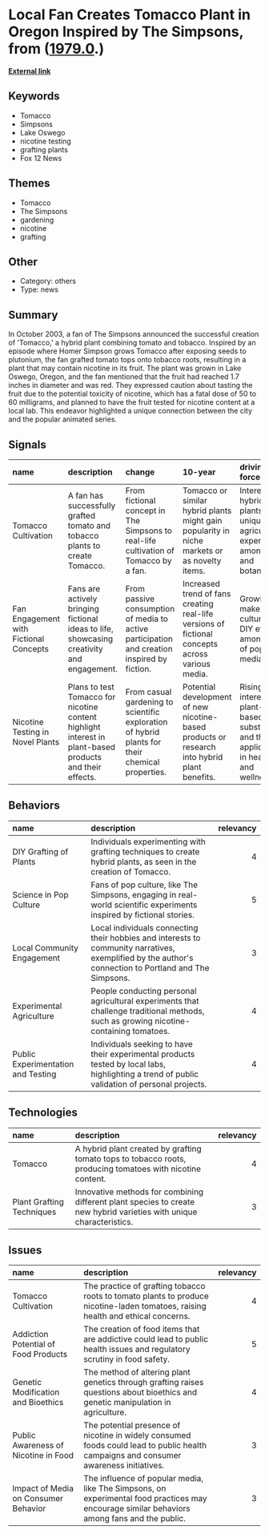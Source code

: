 # __Local Fan Creates Tomacco Plant in Oregon Inspired by The Simpsons__, from ([1979.0](https://kghosh.substack.com/p/1979.0).)

__[External link](https://www.simpsonsarchive.com/news/tomacco.html)__



## Keywords

* Tomacco
* Simpsons
* Lake Oswego
* nicotine testing
* grafting plants
* Fox 12 News

## Themes

* Tomacco
* The Simpsons
* gardening
* nicotine
* grafting

## Other

* Category: others
* Type: news

## Summary

In October 2003, a fan of The Simpsons announced the successful creation of 'Tomacco,' a hybrid plant combining tomato and tobacco. Inspired by an episode where Homer Simpson grows Tomacco after exposing seeds to plutonium, the fan grafted tomato tops onto tobacco roots, resulting in a plant that may contain nicotine in its fruit. The plant was grown in Lake Oswego, Oregon, and the fan mentioned that the fruit had reached 1.7 inches in diameter and was red. They expressed caution about tasting the fruit due to the potential toxicity of nicotine, which has a fatal dose of 50 to 60 milligrams, and planned to have the fruit tested for nicotine content at a local lab. This endeavor highlighted a unique connection between the city and the popular animated series.

## Signals

| name                                   | description                                                                                              | change                                                                                          | 10-year                                                                                         | driving-force                                                                            |   relevancy |
|:---------------------------------------|:---------------------------------------------------------------------------------------------------------|:------------------------------------------------------------------------------------------------|:------------------------------------------------------------------------------------------------|:-----------------------------------------------------------------------------------------|------------:|
| Tomacco Cultivation                    | A fan has successfully grafted tomato and tobacco plants to create Tomacco.                              | From fictional concept in The Simpsons to real-life cultivation of Tomacco by a fan.            | Tomacco or similar hybrid plants might gain popularity in niche markets or as novelty items.    | Interest in hybrid plants and unique agricultural experiments among fans and botanists.  |           3 |
| Fan Engagement with Fictional Concepts | Fans are actively bringing fictional ideas to life, showcasing creativity and engagement.                | From passive consumption of media to active participation and creation inspired by fiction.     | Increased trend of fans creating real-life versions of fictional concepts across various media. | Growing maker culture and DIY ethos among fans of popular media.                         |           4 |
| Nicotine Testing in Novel Plants       | Plans to test Tomacco for nicotine content highlight interest in plant-based products and their effects. | From casual gardening to scientific exploration of hybrid plants for their chemical properties. | Potential development of new nicotine-based products or research into hybrid plant benefits.    | Rising interest in plant-based substances and their applications in health and wellness. |           4 |

## Behaviors

| name                               | description                                                                                                                                            |   relevancy |
|:-----------------------------------|:-------------------------------------------------------------------------------------------------------------------------------------------------------|------------:|
| DIY Grafting of Plants             | Individuals experimenting with grafting techniques to create hybrid plants, as seen in the creation of Tomacco.                                        |           4 |
| Science in Pop Culture             | Fans of pop culture, like The Simpsons, engaging in real-world scientific experiments inspired by fictional stories.                                   |           5 |
| Local Community Engagement         | Local individuals connecting their hobbies and interests to community narratives, exemplified by the author's connection to Portland and The Simpsons. |           3 |
| Experimental Agriculture           | People conducting personal agricultural experiments that challenge traditional methods, such as growing nicotine-containing tomatoes.                  |           4 |
| Public Experimentation and Testing | Individuals seeking to have their experimental products tested by local labs, highlighting a trend of public validation of personal projects.          |           4 |

## Technologies

| name                      | description                                                                                                          |   relevancy |
|:--------------------------|:---------------------------------------------------------------------------------------------------------------------|------------:|
| Tomacco                   | A hybrid plant created by grafting tomato tops to tobacco roots, producing tomatoes with nicotine content.           |           4 |
| Plant Grafting Techniques | Innovative methods for combining different plant species to create new hybrid varieties with unique characteristics. |           3 |

## Issues

| name                                 | description                                                                                                                                  |   relevancy |
|:-------------------------------------|:---------------------------------------------------------------------------------------------------------------------------------------------|------------:|
| Tomacco Cultivation                  | The practice of grafting tobacco roots to tomato plants to produce nicotine-laden tomatoes, raising health and ethical concerns.             |           4 |
| Addiction Potential of Food Products | The creation of food items that are addictive could lead to public health issues and regulatory scrutiny in food safety.                     |           5 |
| Genetic Modification and Bioethics   | The method of altering plant genetics through grafting raises questions about bioethics and genetic manipulation in agriculture.             |           4 |
| Public Awareness of Nicotine in Food | The potential presence of nicotine in widely consumed foods could lead to public health campaigns and consumer awareness initiatives.        |           3 |
| Impact of Media on Consumer Behavior | The influence of popular media, like The Simpsons, on experimental food practices may encourage similar behaviors among fans and the public. |           3 |